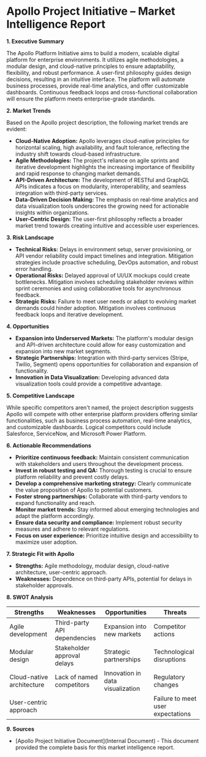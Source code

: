 # Apollo Project Initiative – Market Intelligence Report

**1. Executive Summary**

The Apollo Platform Initiative aims to build a modern, scalable digital platform for enterprise environments.  It utilizes agile methodologies, a modular design, and cloud-native principles to ensure adaptability, flexibility, and robust performance.  A user-first philosophy guides design decisions, resulting in an intuitive interface.  The platform will automate business processes, provide real-time analytics, and offer customizable dashboards.  Continuous feedback loops and cross-functional collaboration will ensure the platform meets enterprise-grade standards.

**2. Market Trends**

Based on the Apollo project description, the following market trends are evident:

* **Cloud-Native Adoption:** Apollo leverages cloud-native principles for horizontal scaling, high availability, and fault tolerance, reflecting the industry shift towards cloud-based infrastructure.
* **Agile Methodologies:** The project's reliance on agile sprints and iterative development highlights the increasing importance of flexibility and rapid response to changing market demands.
* **API-Driven Architecture:** The development of RESTful and GraphQL APIs indicates a focus on modularity, interoperability, and seamless integration with third-party services.
* **Data-Driven Decision Making:** The emphasis on real-time analytics and data visualization tools underscores the growing need for actionable insights within organizations.
* **User-Centric Design:** The user-first philosophy reflects a broader market trend towards creating intuitive and accessible user experiences.


**3. Risk Landscape**

* **Technical Risks:** Delays in environment setup, server provisioning, or API vendor reliability could impact timelines and integration.  Mitigation strategies include proactive scheduling, DevOps automation, and robust error handling.
* **Operational Risks:**  Delayed approval of UI/UX mockups could create bottlenecks. Mitigation involves scheduling stakeholder reviews within sprint ceremonies and using collaborative tools for asynchronous feedback.
* **Strategic Risks:**  Failure to meet user needs or adapt to evolving market demands could hinder adoption. Mitigation involves continuous feedback loops and iterative development.


**4. Opportunities**

* **Expansion into Underserved Markets:**  The platform's modular design and API-driven architecture could allow for easy customization and expansion into new market segments.
* **Strategic Partnerships:**  Integration with third-party services (Stripe, Twilio, Segment) opens opportunities for collaboration and expansion of functionality.
* **Innovation in Data Visualization:**  Developing advanced data visualization tools could provide a competitive advantage.


**5. Competitive Landscape**

While specific competitors aren't named, the project description suggests Apollo will compete with other enterprise platform providers offering similar functionalities, such as business process automation, real-time analytics, and customizable dashboards.  Logical competitors could include Salesforce, ServiceNow, and Microsoft Power Platform.


**6. Actionable Recommendations**

* **Prioritize continuous feedback:**  Maintain consistent communication with stakeholders and users throughout the development process.
* **Invest in robust testing and QA:**  Thorough testing is crucial to ensure platform reliability and prevent costly delays.
* **Develop a comprehensive marketing strategy:**  Clearly communicate the value proposition of Apollo to potential customers.
* **Foster strong partnerships:**  Collaborate with third-party vendors to expand functionality and reach.
* **Monitor market trends:**  Stay informed about emerging technologies and adapt the platform accordingly.
* **Ensure data security and compliance:**  Implement robust security measures and adhere to relevant regulations.
* **Focus on user experience:**  Prioritize intuitive design and accessibility to maximize user adoption.


**7. Strategic Fit with Apollo**

* **Strengths:**  Agile methodology, modular design, cloud-native architecture, user-centric approach.
* **Weaknesses:**  Dependence on third-party APIs, potential for delays in stakeholder approvals.


**8. SWOT Analysis**

| Strengths             | Weaknesses                | Opportunities                     | Threats                               |
|----------------------|----------------------------|------------------------------------|---------------------------------------|
| Agile development     | Third-party API dependencies | Expansion into new markets         | Competitor actions                     |
| Modular design        | Stakeholder approval delays  | Strategic partnerships             | Technological disruptions              |
| Cloud-native architecture | Lack of named competitors | Innovation in data visualization    | Regulatory changes                    |
| User-centric approach |                           |                                    | Failure to meet user expectations      |


**9. Sources**

- [Apollo Project Initiative Document](Internal Document) - This document provided the complete basis for this market intelligence report.
